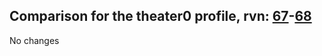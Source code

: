 ## Comparison for the theater0 profile, rvn: [67](https://github.com/PRO100KatYT/FortniteProfileRevisions/tree/main/profiles/theater0/67%20theater0.json)-[68](https://github.com/PRO100KatYT/FortniteProfileRevisions/tree/main/profiles/theater0/68%20theater0.json)

No changes
